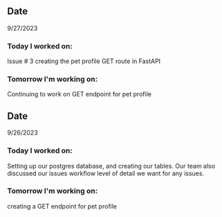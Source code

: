 ## Date
9/27/2023

### Today I worked on:
Issue # 3 creating the pet profile GET route in FastAPI

### Tomorrow I'm working on:
Continuing to work on GET endpoint for pet profile

## Date
9/26/2023

### Today I worked on:
Setting up our postgres database, and creating our tables. Our team also discussed our issues workflow
level of detail we want for any issues.

### Tomorrow I'm working on:
creating a GET endpoint for pet profile
